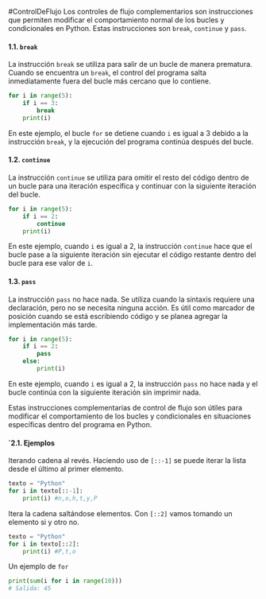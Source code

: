 #ControlDeFlujo
Los controles de flujo complementarios son instrucciones que permiten modificar el comportamiento normal de los bucles y condicionales en Python. Estas instrucciones son `break`, `continue` y `pass`.
#### 1.1. `break`

La instrucción `break` se utiliza para salir de un bucle de manera prematura. Cuando se encuentra un `break`, el control del programa salta inmediatamente fuera del bucle más cercano que lo contiene.

```python
for i in range(5):
    if i == 3:
        break
    print(i)
```
En este ejemplo, el bucle `for` se detiene cuando `i` es igual a 3 debido a la instrucción `break`, y la ejecución del programa continúa después del bucle.
#### 1.2. `continue`

La instrucción `continue` se utiliza para omitir el resto del código dentro de un bucle para una iteración específica y continuar con la siguiente iteración del bucle.

```python
for i in range(5):
    if i == 2:
        continue
    print(i)
```
En este ejemplo, cuando `i` es igual a 2, la instrucción `continue` hace que el bucle pase a la siguiente iteración sin ejecutar el código restante dentro del bucle para ese valor de `i`.
#### 1.3. `pass`

La instrucción `pass` no hace nada. Se utiliza cuando la sintaxis requiere una declaración, pero no se necesita ninguna acción. Es útil como marcador de posición cuando se está escribiendo código y se planea agregar la implementación más tarde.

```python
for i in range(5):
    if i == 2:
        pass
    else:
        print(i)

```

En este ejemplo, cuando `i` es igual a 2, la instrucción `pass` no hace nada y el bucle continúa con la siguiente iteración sin imprimir nada.

Estas instrucciones complementarias de control de flujo son útiles para modificar el comportamiento de los bucles y condicionales en situaciones específicas dentro del programa en Python.

#### `2.1. Ejemplos
Iterando cadena al revés. Haciendo uso de `[::-1]` se puede iterar la lista desde el último al primer elemento.

```python
texto = "Python"
for i in texto[::-1]:
    print(i) #n,o,h,t,y,P
```

Itera la cadena saltándose elementos. Con `[::2]` vamos tomando un elemento si y otro no.

```python
texto = "Python"
for i in texto[::2]:
    print(i) #P,t,o
```

Un ejemplo de `for` 

```python
print(sum(i for i in range(10)))
# Salida: 45
```